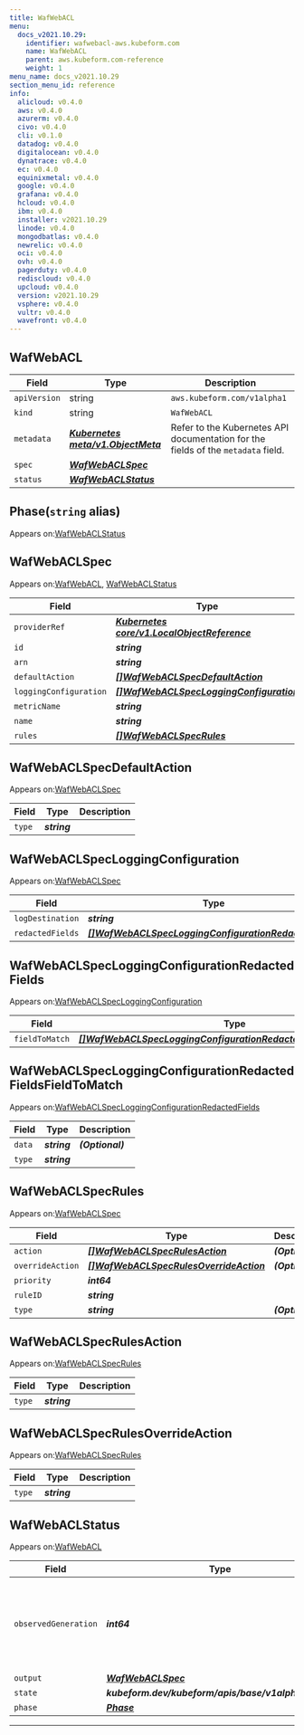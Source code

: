 ```yaml
---
title: WafWebACL
menu:
  docs_v2021.10.29:
    identifier: wafwebacl-aws.kubeform.com
    name: WafWebACL
    parent: aws.kubeform.com-reference
    weight: 1
menu_name: docs_v2021.10.29
section_menu_id: reference
info:
  alicloud: v0.4.0
  aws: v0.4.0
  azurerm: v0.4.0
  civo: v0.4.0
  cli: v0.1.0
  datadog: v0.4.0
  digitalocean: v0.4.0
  dynatrace: v0.4.0
  ec: v0.4.0
  equinixmetal: v0.4.0
  google: v0.4.0
  grafana: v0.4.0
  hcloud: v0.4.0
  ibm: v0.4.0
  installer: v2021.10.29
  linode: v0.4.0
  mongodbatlas: v0.4.0
  newrelic: v0.4.0
  oci: v0.4.0
  ovh: v0.4.0
  pagerduty: v0.4.0
  rediscloud: v0.4.0
  upcloud: v0.4.0
  version: v2021.10.29
  vsphere: v0.4.0
  vultr: v0.4.0
  wavefront: v0.4.0
---
```


## WafWebACL
| Field | Type | Description |
| ------ | ----- | ----------- |
| `apiVersion` | string | `aws.kubeform.com/v1alpha1` |
|    `kind` | string | `WafWebACL` |
| `metadata` | ***[Kubernetes meta/v1.ObjectMeta](https://v1-18.docs.kubernetes.io/docs/reference/generated/kubernetes-api/v1.18/#objectmeta-v1-meta)***|Refer to the Kubernetes API documentation for the fields of the `metadata` field.|
| `spec` | ***[WafWebACLSpec](#wafwebaclspec)***||
| `status` | ***[WafWebACLStatus](#wafwebaclstatus)***||
## Phase(`string` alias)

Appears on:[WafWebACLStatus](#wafwebaclstatus)

## WafWebACLSpec

Appears on:[WafWebACL](#wafwebacl), [WafWebACLStatus](#wafwebaclstatus)

| Field | Type | Description |
| ------ | ----- | ----------- |
| `providerRef` | ***[Kubernetes core/v1.LocalObjectReference](https://v1-18.docs.kubernetes.io/docs/reference/generated/kubernetes-api/v1.18/#localobjectreference-v1-core)***||
| `id` | ***string***||
| `arn` | ***string***| ***(Optional)*** |
| `defaultAction` | ***[[]WafWebACLSpecDefaultAction](#wafwebaclspecdefaultaction)***||
| `loggingConfiguration` | ***[[]WafWebACLSpecLoggingConfiguration](#wafwebaclspecloggingconfiguration)***| ***(Optional)*** |
| `metricName` | ***string***||
| `name` | ***string***||
| `rules` | ***[[]WafWebACLSpecRules](#wafwebaclspecrules)***| ***(Optional)*** |
## WafWebACLSpecDefaultAction

Appears on:[WafWebACLSpec](#wafwebaclspec)

| Field | Type | Description |
| ------ | ----- | ----------- |
| `type` | ***string***||
## WafWebACLSpecLoggingConfiguration

Appears on:[WafWebACLSpec](#wafwebaclspec)

| Field | Type | Description |
| ------ | ----- | ----------- |
| `logDestination` | ***string***||
| `redactedFields` | ***[[]WafWebACLSpecLoggingConfigurationRedactedFields](#wafwebaclspecloggingconfigurationredactedfields)***| ***(Optional)*** |
## WafWebACLSpecLoggingConfigurationRedactedFields

Appears on:[WafWebACLSpecLoggingConfiguration](#wafwebaclspecloggingconfiguration)

| Field | Type | Description |
| ------ | ----- | ----------- |
| `fieldToMatch` | ***[[]WafWebACLSpecLoggingConfigurationRedactedFieldsFieldToMatch](#wafwebaclspecloggingconfigurationredactedfieldsfieldtomatch)***||
## WafWebACLSpecLoggingConfigurationRedactedFieldsFieldToMatch

Appears on:[WafWebACLSpecLoggingConfigurationRedactedFields](#wafwebaclspecloggingconfigurationredactedfields)

| Field | Type | Description |
| ------ | ----- | ----------- |
| `data` | ***string***| ***(Optional)*** |
| `type` | ***string***||
## WafWebACLSpecRules

Appears on:[WafWebACLSpec](#wafwebaclspec)

| Field | Type | Description |
| ------ | ----- | ----------- |
| `action` | ***[[]WafWebACLSpecRulesAction](#wafwebaclspecrulesaction)***| ***(Optional)*** |
| `overrideAction` | ***[[]WafWebACLSpecRulesOverrideAction](#wafwebaclspecrulesoverrideaction)***| ***(Optional)*** |
| `priority` | ***int64***||
| `ruleID` | ***string***||
| `type` | ***string***| ***(Optional)*** |
## WafWebACLSpecRulesAction

Appears on:[WafWebACLSpecRules](#wafwebaclspecrules)

| Field | Type | Description |
| ------ | ----- | ----------- |
| `type` | ***string***||
## WafWebACLSpecRulesOverrideAction

Appears on:[WafWebACLSpecRules](#wafwebaclspecrules)

| Field | Type | Description |
| ------ | ----- | ----------- |
| `type` | ***string***||
## WafWebACLStatus

Appears on:[WafWebACL](#wafwebacl)

| Field | Type | Description |
| ------ | ----- | ----------- |
| `observedGeneration` | ***int64***| ***(Optional)*** Resource generation, which is updated on mutation by the API Server.|
| `output` | ***[WafWebACLSpec](#wafwebaclspec)***| ***(Optional)*** |
| `state` | ***kubeform.dev/kubeform/apis/base/v1alpha1.State***| ***(Optional)*** |
| `phase` | ***[Phase](#phase)***| ***(Optional)*** |
---
